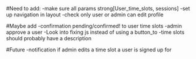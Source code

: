 #Need to add:
  -make sure all params strong[User_time_slots, sessions]
  -set up navigation in layout
  -check only user or admin can edit profile

#Maybe add
  -confirmation pending/confirmed! to user time slots
  -admin approve a user
  -Look into fixing js instead of using a button_to
  -time slots should probably have a description

#Future
  -notification if admin edits a time slot a user is signed up for
